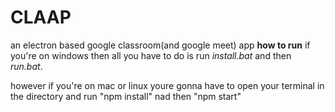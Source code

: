 # CLAAP
an electron based google classroom(and google meet) app
**how to run**
if you're on windows then all you have to do is run *install.bat* and then *run.bat*.

however if you're on mac or linux youre gonna have to open your terminal in the directory and run "npm install" nad then "npm start"
